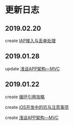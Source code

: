 # 更新日志

## 2019.02.20

create [IAP接入与丢单处理](https://github.com/ChaselAn/dev-blog/blob/master/IAP%E6%8E%A5%E5%85%A5%E4%B8%8E%E8%B8%A9%E5%9D%91.md)

## 2019.01.28

update [浅谈APP架构—MVC](https://github.com/ChaselAn/dev-blog/blob/master/%E6%B5%85%E8%B0%88APP%E6%9E%B6%E6%9E%84%E2%80%94MVC.md)

## 2019.01.22

create [循环引用攻略](https://github.com/ChaselAn/dev-blog/blob/master/%E5%BE%AA%E7%8E%AF%E5%BC%95%E7%94%A8%E6%94%BB%E7%95%A5.md)

create [iOS开发中的坑与注意事项](https://github.com/ChaselAn/dev-blog/blob/master/iOS%E5%BC%80%E5%8F%91%E4%B8%AD%E7%9A%84%E5%9D%91%E4%B8%8E%E6%B3%A8%E6%84%8F%E4%BA%8B%E9%A1%B9.md)

create [浅谈APP架构—MVC](https://github.com/ChaselAn/dev-blog/blob/master/%E6%B5%85%E8%B0%88APP%E6%9E%B6%E6%9E%84%E2%80%94MVC.md)

